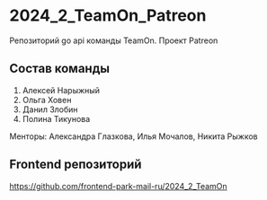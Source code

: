 # 2024_2_TeamOn_Patreon
Репозиторий go api команды TeamOn. Проект Patreon

## Состав команды

1. Алексей Нарыжный
2. Ольга Ховен
3. Данил Злобин
4. Полина Тикунова

Менторы:
Александра Глазкова, Илья Мочалов, Никита Рыжков

## Frontend репозиторий
https://github.com/frontend-park-mail-ru/2024_2_TeamOn
